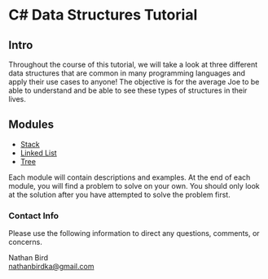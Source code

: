 # C# Data Structures Tutorial

## Intro

Throughout the course of this tutorial, we will take a look at three different data structures that are common in many
programming languages and apply their use cases to anyone! The objective is for the average Joe to be able to
understand and be able to see these types of structures in their lives.

## Modules

- [Stack](./1-stack.md)
- [Linked List](./2-linkedList.md)
- [Tree](./3-tree.md)

Each module will contain descriptions and examples. At the end of each module, you will find a problem to solve on your
own. You should only look at the solution after you have attempted to solve the problem first.

### Contact Info

Please use the following information to direct any questions, comments, or concerns.

Nathan Bird  
[nathanbirdka@gmail.com](mailto:nathanbirdka@gmail.com)
